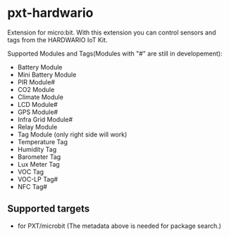 # pxt-hardwario

Extension for micro:bit. With this extension you can control sensors and tags from the HARDWARIO IoT Kit.

Supported Modules and Tags(Modules with "#" are still in developement):
  - Battery Module
  - Mini Battery Module
  - PIR Module#
  - CO2 Module
  - Climate Module
  - LCD Module#
  - GPS Module#
  - Infra Grid Module#
  - Relay Module
  - Tag Module (only right side will work)
  - Temperature Tag
  - Humidity Tag
  - Barometer Tag
  - Lux Meter Tag
  - VOC Tag
  - VOC-LP Tag#
  - NFC Tag#
  
  



## Supported targets

* for PXT/microbit
(The metadata above is needed for package search.)

